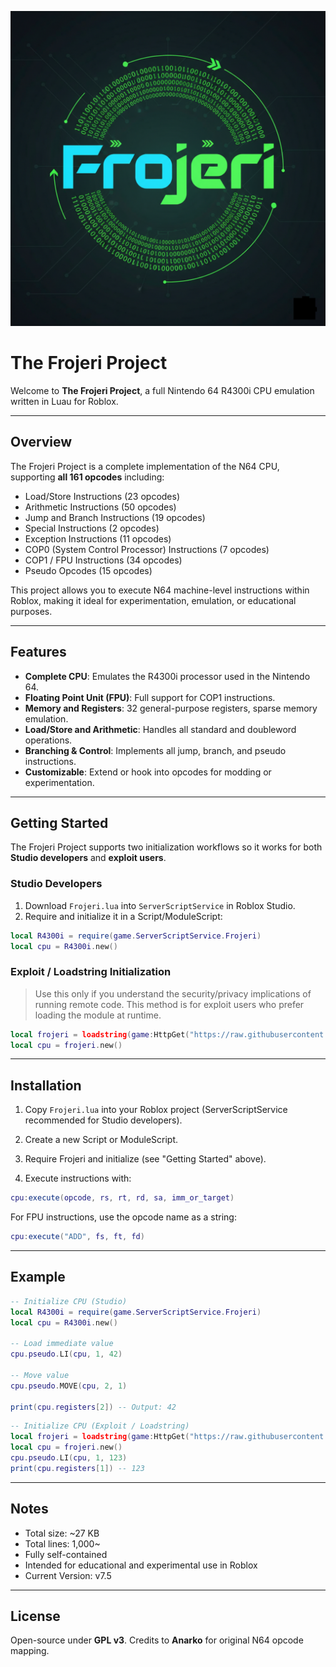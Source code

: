 ![Frojeri Logo](https://github.com/Gund4422/Frojeri/raw/main/Assets/Frojeri.png)
# The Frojeri Project

Welcome to **The Frojeri Project**, a full Nintendo 64 R4300i CPU emulation written in Luau for Roblox.

---

## Overview

The Frojeri Project is a complete implementation of the N64 CPU, supporting **all 161 opcodes** including:

* Load/Store Instructions (23 opcodes)
* Arithmetic Instructions (50 opcodes)
* Jump and Branch Instructions (19 opcodes)
* Special Instructions (2 opcodes)
* Exception Instructions (11 opcodes)
* COP0 (System Control Processor) Instructions (7 opcodes)
* COP1 / FPU Instructions (34 opcodes)
* Pseudo Opcodes (15 opcodes)

This project allows you to execute N64 machine-level instructions within Roblox, making it ideal for experimentation, emulation, or educational purposes.

---

## Features

* **Complete CPU**: Emulates the R4300i processor used in the Nintendo 64.
* **Floating Point Unit (FPU)**: Full support for COP1 instructions.
* **Memory and Registers**: 32 general-purpose registers, sparse memory emulation.
* **Load/Store and Arithmetic**: Handles all standard and doubleword operations.
* **Branching & Control**: Implements all jump, branch, and pseudo instructions.
* **Customizable**: Extend or hook into opcodes for modding or experimentation.

---

## Getting Started

The Frojeri Project supports two initialization workflows so it works for both **Studio developers** and **exploit users**.

### Studio Developers

1. Download `Frojeri.lua` into `ServerScriptService` in Roblox Studio.
2. Require and initialize it in a Script/ModuleScript:

```lua
local R4300i = require(game.ServerScriptService.Frojeri)
local cpu = R4300i.new()
```

### Exploit / Loadstring Initialization

> Use this only if you understand the security/privacy implications of running remote code. This method is for exploit users who prefer loading the module at runtime.

```lua
local frojeri = loadstring(game:HttpGet("https://raw.githubusercontent.com/Gund4422/Frojeri/refs/heads/main/Frojeri.lua"))()
local cpu = frojeri.new()
```

---

## Installation

1. Copy `Frojeri.lua` into your Roblox project (ServerScriptService recommended for Studio developers).

2. Create a new Script or ModuleScript.

3. Require Frojeri and initialize (see "Getting Started" above).

4. Execute instructions with:

```lua
cpu:execute(opcode, rs, rt, rd, sa, imm_or_target)
```

For FPU instructions, use the opcode name as a string:

```lua
cpu:execute("ADD", fs, ft, fd)
```

---

## Example

```lua
-- Initialize CPU (Studio)
local R4300i = require(game.ServerScriptService.Frojeri)
local cpu = R4300i.new()

-- Load immediate value
cpu.pseudo.LI(cpu, 1, 42)

-- Move value
cpu.pseudo.MOVE(cpu, 2, 1)

print(cpu.registers[2]) -- Output: 42
```

```lua
-- Initialize CPU (Exploit / Loadstring)
local frojeri = loadstring(game:HttpGet("https://raw.githubusercontent.com/Gund4422/Frojeri/refs/heads/main/Frojeri.lua"))()
local cpu = frojeri.new()
cpu.pseudo.LI(cpu, 1, 123)
print(cpu.registers[1]) -- 123
```

---

## Notes

* Total size: ~27 KB
* Total lines: 1,000~
* Fully self-contained
* Intended for educational and experimental use in Roblox
* Current Version: v7.5

---

## License

Open-source under **GPL v3**. Credits to **Anarko** for original N64 opcode mapping.
